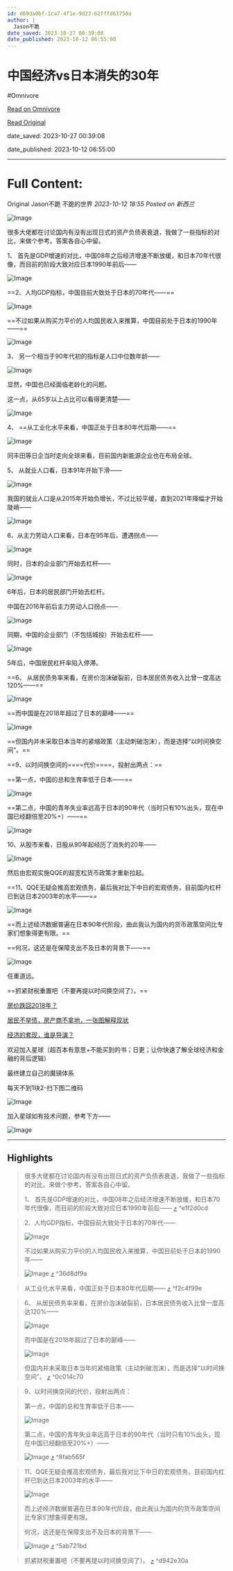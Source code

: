 ```yaml
---
id: d69da0bf-1ca7-4f1e-9d23-62fffd63750a
author: |
  Jason不跪
date_saved: 2023-10-27 00:39:08
date_published: 2023-10-12 06:55:00
---
```


# 中国经济vs日本消失的30年
#Omnivore

[Read on Omnivore](https://omnivore.app/me/vs-30-18b6f6dca5a)

[Read Original](https://mp.weixin.qq.com/s?__biz=MzkwOTU2NzM0NQ%3D%3D&chksm=c139f75ef64e7e487d99d2e99f061844a218fe70fef86ab56cf46934f703352948a7dd90d625&idx=1&mid=2247484224&scene=21&sn=0eb20adb9f6585acc36b0a6d173201f7)

date_saved: 2023-10-27 00:39:08

date_published: 2023-10-12 06:55:00

--- 

# Full Content: 

Original Jason不跪  不跪的世界 _2023-10-12 18:55_ _Posted on 新西兰_ 

![Image](https://proxy-prod.omnivore-image-cache.app/0x0,sssZRdtDoxXk7WtdhnHSBAn5c97iYPMZhOrKZD6KC_Io/https://mmbiz.qpic.cn/mmbiz_jpg/H9ujOOo7THhj1emWNicFjGAkNch5wSGTuoXLup7JsnGVSNcYkCU4yicopUz1SSlpkPqPZX44Wydcvsk45GNxzD4Q/640?wx_fmt=jpeg)

很多大佬都在讨论国内有没有出现日式的资产负债表衰退，我做了一些指标的对比，来做个参考。答案各自心中留。

1、 首先是GDP增速的对比，中国08年之后经济增速不断放缓，和日本70年代很像，而目前的阶段大致对应日本1990年前后——

![Image](https://proxy-prod.omnivore-image-cache.app/0x0,shwInAsUG2PLnej-91QwnZPBebEIM0DWHj7Uc6ZS9zTY/https://mmbiz.qpic.cn/mmbiz_png/H9ujOOo7THhj1emWNicFjGAkNch5wSGTuUoNVlXyZlARiah2ZUTHZkncHusc4prKSyHY3BGanuruX371Pkcuw8ZQ/640?wx_fmt=png)

==2、人均GDP指标，中国目前大致处于日本的70年代——==

![Image](https://proxy-prod.omnivore-image-cache.app/0x0,sWpSfZJ2j5pixDfI3IL5yzqTnnG1H1FpAkksr391haaE/https://mmbiz.qpic.cn/mmbiz_png/H9ujOOo7THhj1emWNicFjGAkNch5wSGTutL4GDgaRiaRzId3Ifu5lYGibDASArQA2emM71lCjwBS46xkG1YWVDVzg/640?wx_fmt=png)

==不过如果从购买力平价的人均国民收入来推算，中国目前处于日本的1990年——==

![Image](https://proxy-prod.omnivore-image-cache.app/0x0,s7nTu59UyEidQEztpjqtaDZOzZ1HaCatiASizY-SBq1M/https://mmbiz.qpic.cn/mmbiz_png/H9ujOOo7THhj1emWNicFjGAkNch5wSGTuNo4gyRicAZJXKr7AvHNpuwoiayp0g2gTDmZVUnT8gHTSPGno60hklZ4w/640?wx_fmt=png)

3、 另一个相当于90年代初的指标是人口中位数年龄——

![Image](https://proxy-prod.omnivore-image-cache.app/0x0,sdC8cFaKpo0hN6hmbghy1PCOLmxzZgyiUzG726yP_9Tk/https://mmbiz.qpic.cn/mmbiz_png/H9ujOOo7THhj1emWNicFjGAkNch5wSGTuBo7gD4Dq0YV5rb2hibx47l9DH8q8ema7vfXTx7QS8QbGJRoqDvXk84w/640?wx_fmt=png)

显然，中国也已经面临老龄化的问题。

这一点，从65岁以上占比可以看得更清楚——

![Image](https://proxy-prod.omnivore-image-cache.app/0x0,sPAUtrm7HKUw7NH0eb3RwP-Rav18b8M3295xHrf6LW4U/https://mmbiz.qpic.cn/mmbiz_png/H9ujOOo7THhj1emWNicFjGAkNch5wSGTuI6JNrVtJ7RRArA6aXXGqqOVqvcYJDc0OAQia8FyNCAXXEMVtia0ul7iaA/640?wx_fmt=png)

4、 ==从工业化水平来看，中国正处于日本80年代后期——==

![Image](https://proxy-prod.omnivore-image-cache.app/0x0,sYMCzTe9voDF92_eWXpcAiRmLM2i1GCFtMd0f4B3l_Ro/https://mmbiz.qpic.cn/mmbiz_png/H9ujOOo7THhj1emWNicFjGAkNch5wSGTu9T9MElNBjaricCKibcPcv0bRrOzhb8KfCeLfn0wiay0RhE0gC6ANtOy6A/640?wx_fmt=png)

同丰田等日企当时走向全球来看，目前国内新能源企业也在布局全球。

5、 从就业人口看，日本91年开始下滑——

![Image](https://proxy-prod.omnivore-image-cache.app/0x0,stCmTATJYpAUY66QKRz43sC1EbkeVe5HLVUzGhYvSgmY/https://mmbiz.qpic.cn/mmbiz_png/H9ujOOo7THhj1emWNicFjGAkNch5wSGTuy3nqtBDS4MliaZzn65KN3b8Nbicycxyibgs8nX1Ivxnorib4g4cZgOKNdA/640?wx_fmt=png)

我国的就业人口是从2015年开始负增长，不过比较平缓，直到2021年降幅才开始陡峭——

![Image](https://proxy-prod.omnivore-image-cache.app/0x0,spaw7QNyr2tQGyeCqb5Fr3JUMf2S70gmEU3Tr23Dn8RA/https://mmbiz.qpic.cn/mmbiz_png/H9ujOOo7THhj1emWNicFjGAkNch5wSGTut9DfHBhwK0BGHas72edRc7SPk10eeS5xONOAInKZorcMJkF4f8Oz1g/640?wx_fmt=png)

6、从主力劳动人口来看，日本在95年后，遭遇拐点——

![Image](https://proxy-prod.omnivore-image-cache.app/0x0,ssHj9hF3tzB69dG-ydjKzK-30fcqD0Mmj1ebFKTZme6Y/https://mmbiz.qpic.cn/mmbiz_png/H9ujOOo7THhj1emWNicFjGAkNch5wSGTuTvjaBcf3DppicqfNic5I1xCvUDVribmE9l9QPBeYFXRpTDwwyiay3AxcIQ/640?wx_fmt=png)

同时，日本的企业部门开始去杠杆——

![Image](https://proxy-prod.omnivore-image-cache.app/0x0,sC10zcF9uZsE58s1vz2noZaxd3HGmI0mbQs0leU_lw5g/https://mmbiz.qpic.cn/mmbiz_png/H9ujOOo7THhj1emWNicFjGAkNch5wSGTuiaAib5KrLlRywyupnqzAF4zbNicka220SkicOe94T5f3yGgtx32DEcZ24g/640?wx_fmt=png)

6年后，日本的居民部门开始去杠杆。

中国在2016年前后主力劳动人口拐点——

![Image](https://proxy-prod.omnivore-image-cache.app/0x0,s-7-HMS1B0I25cSnjlmDJa4dEYxo2BYr8icR18cbU5zU/https://mmbiz.qpic.cn/mmbiz_png/H9ujOOo7THhj1emWNicFjGAkNch5wSGTuy4GUl28VcUk97t9GfFv0edLGYSI5iaSjPp2kGBtyDs1n0xey5qibbiaicw/640?wx_fmt=png)

同期，中国的企业部门（不包括城投）开始去杠杆——

![Image](https://proxy-prod.omnivore-image-cache.app/0x0,sgZcUlNWY0AmKFU2kqGVMXjUE7gzHRWks3ii93svLIqM/https://mmbiz.qpic.cn/mmbiz_png/H9ujOOo7THhj1emWNicFjGAkNch5wSGTubkJnPM6jNXc94wmgo3YAicdlgNiamyZrV0OnGOpfmaocxowx6RHMick6Q/640?wx_fmt=png)

5年后，中国居民杠杆率陷入停滞。

==6、 从居民债务率来看，在房价泡沫破裂前，日本居民债务收入比曾一度高达120%——==

![Image](https://proxy-prod.omnivore-image-cache.app/0x0,sANVMySvoOE6jAK1CoINmPdjyeWtkH1V20P4IjVQLJsM/https://mmbiz.qpic.cn/mmbiz_png/H9ujOOo7THhj1emWNicFjGAkNch5wSGTuaFRDFfNtsicRS6KhO2CmYibr8Db0Fyw8icEgVbulicW5zibdCJz4Gsv4yqw/640?wx_fmt=png)

==而中国是在2018年超过了日本的巅峰——==

![Image](https://proxy-prod.omnivore-image-cache.app/0x0,sc0QilGXV35LklWxwjwN_90e1wZZpH9zxOK9HdrnoN3g/https://mmbiz.qpic.cn/mmbiz_png/H9ujOOo7THhj1emWNicFjGAkNch5wSGTultiajn4GvxRSiapGhhLgwxkOsvwSkDpPXUwPXWLlRvCpcWc6ahAEv3iaw/640?wx_fmt=png)

==但国内并未采取日本当年的紧缩政策（主动刺破泡沫），而是选择“以时间换空间”。==

==9、以时间换空间的====代价====，投射出两点：==

==第一点，中国的总和生育率低于日本——==

![Image](https://proxy-prod.omnivore-image-cache.app/0x0,sNRQDOF4TspjjC839QnVd45qkt43bUzkJHCXXYTLlb50/https://mmbiz.qpic.cn/mmbiz_png/H9ujOOo7THhj1emWNicFjGAkNch5wSGTuVzFey9fpSgulPwC3rlp7xEJAltECcQVqH5jyq9B5dd8wVhibnico14bw/640?wx_fmt=png)

==第二点，中国的青年失业率远高于日本的90年代（当时只有10%出头，现在中国已经翻倍至20%+）——==

![Image](https://proxy-prod.omnivore-image-cache.app/0x0,sGTNdPgB3L6UB8Yv9NwxP4sqJpOFKCeiA6y_-Pm-qNDA/https://mmbiz.qpic.cn/mmbiz_png/H9ujOOo7THhj1emWNicFjGAkNch5wSGTuMFicGq9NyialskK9F9KuZgGjYoBhsx9sXHdbU3kYlpeD2r7ibic0qgQ5UA/640?wx_fmt=png)

10、从股市来看，日股从90年起经历了消失的20年——

![Image](https://proxy-prod.omnivore-image-cache.app/0x0,sonbiD45Nt8koh9eoRT4Jn5Q29u0KiUTbgUBIwrSHgLE/https://mmbiz.qpic.cn/mmbiz_png/H9ujOOo7THhj1emWNicFjGAkNch5wSGTu6ddQpyEXI3kzYvkssG0wq6QYo6t1ZKY2qdPvl2ibc4sRCSqR9NcFCBg/640?wx_fmt=png)

然后由宏观实施QQE的超宽松货币政策才重新拉起。

==11、QQE无疑会推高宏观债务，最后我对比下中日的宏观债务，目前国内杠杆已到达日本2003年的水平——==

![Image](https://proxy-prod.omnivore-image-cache.app/0x0,sLTEYz6b6r0CsRr5G7guv754k3RjRIOgWjRK3VdJQukY/https://mmbiz.qpic.cn/mmbiz_png/H9ujOOo7THhj1emWNicFjGAkNch5wSGTu15y1onkf4lqeFo6WTqDp4JjLQRLg0cdUOcGnicQ8z4okwX7lLPuicIfg/640?wx_fmt=png)

==而上述经济数据普遍在日本90年代阶段，由此我认为国内的货币政策空间比专家们想象得更有限。==

==何况，这还是在保障支出不及日本的背景下——==

![Image](https://proxy-prod.omnivore-image-cache.app/0x0,s7K4Rqv5uoyqPu7PIn4AcuB6L0q1bMZIzH9JKKpYOqTE/https://mmbiz.qpic.cn/mmbiz_png/H9ujOOo7THhj1emWNicFjGAkNch5wSGTuHv39hO5sibrmfE9cBGVWg8icTJTWicNic5iby7JJ7KIB2Z6iaVC4ibkjOYZwg/640?wx_fmt=png)

任重道远。

==抓紧财税重置吧（不要再提以时间换空间了）。==

[房价跌回2018年？](http://mp.weixin.qq.com/s?%5F%5Fbiz=MzkwOTU2NzM0NQ==&mid=2247484107&idx=1&sn=a25e488c4a10b3e433e43adbb090be9d&chksm=c139f6d5f64e7fc3cf1839c505d50bf57f8c36bd066302adc37d02fa438856c667e69993814e&scene=21#wechat%5Fredirect)  

[居民不举债，房产商不拿地，一张图解释现状](http://mp.weixin.qq.com/s?%5F%5Fbiz=MzkwOTU2NzM0NQ==&mid=2247484069&idx=1&sn=24790945632354603092bd460d1961cf&chksm=c139f6bbf64e7fad82e30c676846224b904077bc0ec6fb00b0b7d010277edb395db3b6ba5cd8&scene=21#wechat%5Fredirect)  

[经济的套现，谁是导演？](http://mp.weixin.qq.com/s?%5F%5Fbiz=MzkwOTU2NzM0NQ==&mid=2247484035&idx=1&sn=bef2dee7bea10444108fa88985d2f947&chksm=c139f69df64e7f8b4065d32e7f0c19af73034abb7a8913329b4684dbe9bd827cf8b520b00e0c&scene=21#wechat%5Fredirect)

欢迎加入星球（超百本有意思+不能买到的书；日更；让你快速了解全球经济和金融的背后逻辑）

最终建立自己的魔镜体系

每天不到1块2-扫下图二维码

![Image](https://proxy-prod.omnivore-image-cache.app/0x0,sxMTi5RAzdZsZ1Ugmg2HM96_vur1w63S2hoBBPGF4yMI/https://mmbiz.qpic.cn/mmbiz_jpg/H9ujOOo7THhj1emWNicFjGAkNch5wSGTuxbl9ibtrqj4uDHibskibQEHRGdYoJ7f2lZxibSP4cAkqfFZvb2UyicWMjCQ/640?wx_fmt=jpeg&wxfrom=5&wx_lazy=1&wx_co=1)

加入星球如有技术问题，参考下方——

![Image](https://proxy-prod.omnivore-image-cache.app/0x0,sH3nV_MZsBmE7R7JbqTucrR0zzPLxCNRM6lvck1sxcMo/https://mmbiz.qpic.cn/mmbiz_png/ZdVicjJ0eCjlNeibVrvibiaelPdVibNxMTaWe4wSLVTLNSTRbETgtZ6jFvUEhgg2NhfRrLDuNhMBkKXpRACSoRRl1aA/640?wx_fmt=png&wxfrom=5&wx_lazy=1&wx_co=1)

---

## Highlights

> 很多大佬都在讨论国内有没有出现日式的资产负债表衰退，我做了一些指标的对比，来做个参考。答案各自心中留。
> 
> 1、 首先是GDP增速的对比，中国08年之后经济增速不断放缓，和日本70年代很像，而目前的阶段大致对应日本1990年前后—— [⤴️](https://omnivore.app/me/vs-30-18b6f6dca5a#e1f2d0cd-d540-467a-b559-3dee1bb551c6)  ^e1f2d0cd

> 2、人均GDP指标，中国目前大致处于日本的70年代——
> 
> ![Image](https://proxy-prod.omnivore-image-cache.app/0x0,sWpSfZJ2j5pixDfI3IL5yzqTnnG1H1FpAkksr391haaE/https://mmbiz.qpic.cn/mmbiz_png/H9ujOOo7THhj1emWNicFjGAkNch5wSGTutL4GDgaRiaRzId3Ifu5lYGibDASArQA2emM71lCjwBS46xkG1YWVDVzg/640?wx_fmt=png)
> 
> 不过如果从购买力平价的人均国民收入来推算，中国目前处于日本的1990年——
> 
> ![Image](https://proxy-prod.omnivore-image-cache.app/0x0,s7nTu59UyEidQEztpjqtaDZOzZ1HaCatiASizY-SBq1M/https://mmbiz.qpic.cn/mmbiz_png/H9ujOOo7THhj1emWNicFjGAkNch5wSGTuNo4gyRicAZJXKr7AvHNpuwoiayp0g2gTDmZVUnT8gHTSPGno60hklZ4w/640?wx_fmt=png) [⤴️](https://omnivore.app/me/vs-30-18b6f6dca5a#36d8df9a-0f32-4b69-9a59-6448ee46769d)  ^36d8df9a

> 从工业化水平来看，中国正处于日本80年代后期—— [⤴️](https://omnivore.app/me/vs-30-18b6f6dca5a#f2c4f99e-35f0-4620-b7d2-19de01cf0618)  ^f2c4f99e

> 6、 从居民债务率来看，在房价泡沫破裂前，日本居民债务收入比曾一度高达120%——
> 
> ![Image](https://proxy-prod.omnivore-image-cache.app/0x0,sANVMySvoOE6jAK1CoINmPdjyeWtkH1V20P4IjVQLJsM/https://mmbiz.qpic.cn/mmbiz_png/H9ujOOo7THhj1emWNicFjGAkNch5wSGTuaFRDFfNtsicRS6KhO2CmYibr8Db0Fyw8icEgVbulicW5zibdCJz4Gsv4yqw/640?wx_fmt=png)
> 
> 而中国是在2018年超过了日本的巅峰——
> 
> ![Image](https://proxy-prod.omnivore-image-cache.app/0x0,sc0QilGXV35LklWxwjwN_90e1wZZpH9zxOK9HdrnoN3g/https://mmbiz.qpic.cn/mmbiz_png/H9ujOOo7THhj1emWNicFjGAkNch5wSGTultiajn4GvxRSiapGhhLgwxkOsvwSkDpPXUwPXWLlRvCpcWc6ahAEv3iaw/640?wx_fmt=png)
> 
> 但国内并未采取日本当年的紧缩政策（主动刺破泡沫），而是选择“以时间换空间”。 [⤴️](https://omnivore.app/me/vs-30-18b6f6dca5a#0c014c70-2f17-4dd5-b40a-2bbe7b4a80f5)  ^0c014c70

> 9、以时间换空间的代价，投射出两点：
> 
> 第一点，中国的总和生育率低于日本——
> 
> ![Image](https://proxy-prod.omnivore-image-cache.app/0x0,sNRQDOF4TspjjC839QnVd45qkt43bUzkJHCXXYTLlb50/https://mmbiz.qpic.cn/mmbiz_png/H9ujOOo7THhj1emWNicFjGAkNch5wSGTuVzFey9fpSgulPwC3rlp7xEJAltECcQVqH5jyq9B5dd8wVhibnico14bw/640?wx_fmt=png)
> 
> 第二点，中国的青年失业率远高于日本的90年代（当时只有10%出头，现在中国已经翻倍至20%+）——
> 
> ![Image](https://proxy-prod.omnivore-image-cache.app/0x0,sGTNdPgB3L6UB8Yv9NwxP4sqJpOFKCeiA6y_-Pm-qNDA/https://mmbiz.qpic.cn/mmbiz_png/H9ujOOo7THhj1emWNicFjGAkNch5wSGTuMFicGq9NyialskK9F9KuZgGjYoBhsx9sXHdbU3kYlpeD2r7ibic0qgQ5UA/640?wx_fmt=png) [⤴️](https://omnivore.app/me/vs-30-18b6f6dca5a#8fab565f-141f-4e50-a1dc-c4882a78a65c)  ^8fab565f

> 11、QQE无疑会推高宏观债务，最后我对比下中日的宏观债务，目前国内杠杆已到达日本2003年的水平——
> 
> ![Image](https://proxy-prod.omnivore-image-cache.app/0x0,sLTEYz6b6r0CsRr5G7guv754k3RjRIOgWjRK3VdJQukY/https://mmbiz.qpic.cn/mmbiz_png/H9ujOOo7THhj1emWNicFjGAkNch5wSGTu15y1onkf4lqeFo6WTqDp4JjLQRLg0cdUOcGnicQ8z4okwX7lLPuicIfg/640?wx_fmt=png)
> 
> 而上述经济数据普遍在日本90年代阶段，由此我认为国内的货币政策空间比专家们想象得更有限。
> 
> 何况，这还是在保障支出不及日本的背景下——
> 
> ![Image](https://proxy-prod.omnivore-image-cache.app/0x0,s7K4Rqv5uoyqPu7PIn4AcuB6L0q1bMZIzH9JKKpYOqTE/https://mmbiz.qpic.cn/mmbiz_png/H9ujOOo7THhj1emWNicFjGAkNch5wSGTuHv39hO5sibrmfE9cBGVWg8icTJTWicNic5iby7JJ7KIB2Z6iaVC4ibkjOYZwg/640?wx_fmt=png) [⤴️](https://omnivore.app/me/vs-30-18b6f6dca5a#5ab721bd-d8bb-4561-8095-da0fc413d8c2)  ^5ab721bd

> 抓紧财税重置吧（不要再提以时间换空间了）。 [⤴️](https://omnivore.app/me/vs-30-18b6f6dca5a#d942e30a-d43b-4394-9191-82d62d55ca6b)  ^d942e30a

